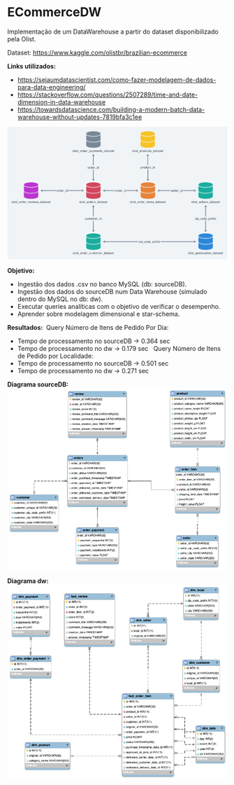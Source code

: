 # ECommerceDW
Implementação de um DataWarehouse a partir do dataset disponibilizado pela Olist.

Dataset: https://www.kaggle.com/olistbr/brazilian-ecommerce

**Links utilizados:**
- https://sejaumdatascientist.com/como-fazer-modelagem-de-dados-para-data-engineering/
- https://stackoverflow.com/questions/2507289/time-and-date-dimension-in-data-warehouse
- https://towardsdatascience.com/building-a-modern-batch-data-warehouse-without-updates-7819bfa3c1ee


![olist_model](model/olist_model.png)


**Objetivo:**
- Ingestão dos dados .csv no banco MySQL (db: sourceDB).
- Ingestão dos dados do sourceDB num Data Warehouse (simulado dentro do MySQL no db: dw).
- Executar queries analíticas com o objetivo de verificar o desempenho.
- Aprender sobre modelagem dimensional e star-schema.

**Resultados:**&nbsp;
Query Número de Itens de Pedido Por Dia:
- Tempo de processamento no sourceDB -> 0.364 sec
- Tempo de processamento no dw -> 0.179 sec
&nbsp;
Query Número de Itens de Pedido por Localidade:
- Tempo de processamento no sourceDB -> 0.501 sec
- Tempo de processamento no dw -> 0.271 sec

**Diagrama sourceDB:**
![sourceDB](model/sourceDB.png)


**Diagrama dw:**
![dw](model/dw.png)
